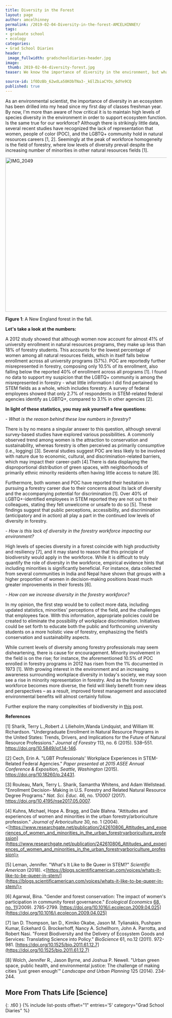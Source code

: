 ```yaml
---
title: Diversity in the Forest
layout: page
author: amcelhinney
permalink: /2019-02-04-Diversity-in-the-forest-AMCELHINNEY/
tags:
- graduate school
- ecology
categories:
- Grad School Diaries
header:
 image_fullwidth: gradschooldiaries-header.jpg
image:
 thumb: 2019-02-04-diversity-forest.jpg
teaser: We know the importance of diversity in the environment, but what’s at risk by neglecting the levels of diversity in forestry’s workforce?

source-id: 1f0DzBb_62wdLa58KObTNa3-_kElZbiaCYOs_6dYe9CQ
published: true
---
```


As an environmental scientist, the importance of diversity in an ecosystem has been drilled into my head since my first day of classes freshman year. By now, I'm more than aware of how critical it is to maintain high levels of species diversity in the environment in order to support ecosystem function. Is the same true for our workforce? Although there is strikingly little data, several recent studies have recognized the lack of representation that women, people of color (POC), and the LGBTQ+ community hold in natural resources careers [1, 2]. Seemingly at the peak of workforce homogeneity is the field of forestry, where low levels of diversity prevail despite the increasing number of minorities in other natural resources fields [1].

 

<a data-flickr-embed="true"  href="https://www.flickr.com/photos/139839751@N06/31962525788/in/dateposted-friend/" title="IMG_2049"><img src="https://farm5.staticflickr.com/4839/31962525788_89ddf41c01_z.jpg" width="640" height="480" alt="IMG_2049"></a><script async src="//embedr.flickr.com/assets/client-code.js" charset="utf-8"></script>

**Figure 1**: A New England forest in the fall.

 

**Let's take a look at the numbers:**

 

A 2012 study showed that although women now account for almost 41% of university enrollment in natural resources programs, they make up less than 18% of forestry students. This accounts for the lowest percentage of women among all natural resources fields, which in itself falls below enrollment across all university programs (57%). POC are reportedly further misrepresented in forestry, composing only 10.5% of its enrollment, also falling below the reported 40% of enrollment across all programs [1]. I found no data to support my suspicion that the LGBTQ+ community is among the misrepresented in forestry - what little information I did find pertained to STEM fields as a whole, which includes forestry. A survey of federal employees showed that only 2.7% of respondents in STEM-related federal agencies identify as LGBTQ+, compared to 3.1% in other agencies [2]. 

 

**In light of these statistics, you may ask yourself a few questions:**

 

*- What is the reason behind these low numbers in forestry?*

 

There is by no means a singular answer to this question, although several survey-based studies have explored various possibilities. A commonly observed trend among women is the attraction to conservation and sustainability, whereas forestry is often perceived as primarily consumptive (i.e., logging) [3]. Several studies suggest POC are less likely to be involved with nature due to economic, cultural, and discrimination-related barriers, which may impact their career-path [4].There is data displaying the disproportional distribution of green spaces, with neighborhoods of primarily ethnic minority residents often having little access to nature [8]. 

Furthermore, both women and POC have reported their hesitation in pursuing a forestry career due to their concerns about its lack of diversity and the accompanying potential for discrimination [1]. Over 40% of LGBTQ+-identified employees in STEM reported they are not out to their colleagues, stating they felt unwelcome or unsafe to do so [5]. These findings suggest that public perceptions, accessibility, and discrimination (anticipatory and in action) all play a part in the continued low levels of diversity in forestry. 

 

*- How is this lack of diversity in the forestry workforce impacting our environment?*

 

High levels of species diversity in a forest coincide with high productivity and resiliency [7], and it may stand to reason that this principle of biodiversity would apply in the workforce. While it is difficult to truly quantify the role of diversity in the workforce, empirical evidence hints that including minorities is significantly beneficial. For instance, data collected from several communities in India and Nepal have shown that groups with a higher proportion of women in decision-making positions boast much greater improvements in their forests [6].

 

*- How can we increase diversity in the forestry workforce?*

 

In my opinion, the first step would be to collect more data, including updated statistics, minorities' perceptions of the field, and the challenges that employees face. With this information, appropriate policies could be created to eliminate the possibility of workplace discrimination. Initiatives could be set forth to educate both the public and forthcoming university students on a more holistic view of forestry, emphasizing the field’s conservation and sustainability aspects. 

 

While current levels of diversity among forestry professionals may seem disheartening, there is cause for encouragement. Minority involvement in the field is on the rise; for instance, the aforementioned 10.5% of POC enrolled in forestry programs in 2012 has risen from the 1% documented in 1973 [1]. With growing interest in the environment and an increasing awareness surrounding workplace diversity in today's society, we may soon see a rise in minority representation in forestry. And as the forestry workforce becomes more diverse, the field will likely benefit from new ideas and perspectives – as a result, improved forest management and associated environmental benefits will almost certainly follow.

 

Further explore the many complexities of biodiversity in [this](http://thatslifesci.com/2018-12-31-question-about-biodiversity-LMadhireddy/) post. 


**References**

[1] Sharik, Terry L.,Robert J. Lilieholm,Wanda Lindquist, and William W. Richardson. "Undergraduate Enrollment in Natural Resource Programs in the United States: Trends, Drivers, and Implications for the Future of Natural Resource Professions." *Journal of Forestry* 113, no. 6 (2015). 538–551. https://doi.org/10.5849/jof.14-146.

[2] Cech, Erin A. "LGBT Professionals' Workplace Experiences in STEM-Related Federal Agencies." *Paper presented at 2015 ASEE Annual Conference & Exposition, Seattle, Washington* (2015). https://doi.org/10.18260/p.24431.
 
[3] Rouleau, Mark, Terry L. Sharik, Samantha Whitens, and Adam Wellstead. "Enrollment Decision- Making in U.S. Forestry and Related Natural Resource Degree Programs." *Nat. Sci. Educ.* 46, no. 170007 (2017). https://doi.org/10.4195/nse2017.05.0007.
 
[4] Kuhns, Michael, Hope A. Bragg, and Dale Blahna. "Attitudes and experiences of women and minorities in the urban forestry/arboriculture profession." *Journal of Arboriculture* 30, no. 1 (2004). <[https://www.researchgate.net/publication/242610806_Attitudes_and_experiences_of_women_and_minorities_in_the_urban_forestryarboriculture_profession](https://www.researchgate.net/publication/242610806_Attitudes_and_experiences_of_women_and_minorities_in_the_urban_forestryarboriculture_profession)>

[5] Leman, Jennifer. "What's It Like to Be Queer in STEM?" *Scientific American* (2018). <[https://blogs.scientificamerican.com/voices/whats-it-like-to-be-queer-in-stem/](https://blogs.scientificamerican.com/voices/whats-it-like-to-be-queer-in-stem/)>

[6] Agarwal, Bina. "Gender and forest conservation: The impact of women's participation in community forest governance." *Ecological Economics* [68, no. 11](https://www.sciencedirect.com/science/journal/09218009/68/11)(2009). 2785-2799. [https://doi.org/10.1016/j.ecolecon.2009.04.025](https://doi.org/10.1016/j.ecolecon.2009.04.025) 

[7] Ian D. Thompson, Ian D., Kimiko Okabe, Jason M. Tylianakis, Pushpam Kumar, Eckehard G. Brockerhoff, Nancy A. Schellhorn,  John A. Parrotta, and Robert Nasi. "Forest Biodiversity and the Delivery of Ecosystem Goods and Services: Translating Science into Policy." *BioScience* 61, no.12 (2011). 972-981. [https://doi.org/10.1525/bio.2011.61.12.7](https://doi.org/10.1525/bio.2011.61.12.7)

[8] Wolch, Jennifer R., Jason Byrne, and Joshua P. Newell. "Urban green space, public health, and environmental justice: The challenge of making cities 'just green enough'" *Landscape and Urban Planning* 125 (2014). 234-244.

## More From Thats Life [Science]
{: .t60 }
{% include list-posts offset="1" entries='5' category="Grad School Diaries" %}


